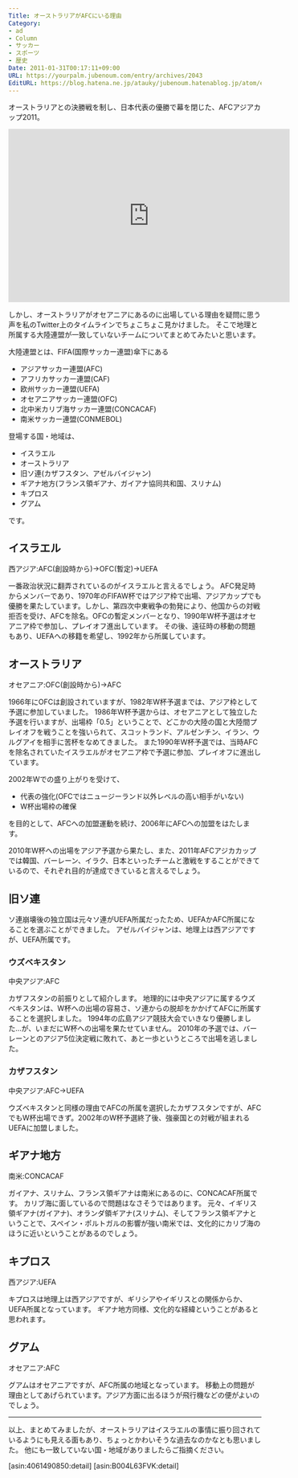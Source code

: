 ```yaml
---
Title: オーストラリアがAFCにいる理由
Category:
- ad
- Column
- サッカー
- スポーツ
- 歴史
Date: 2011-01-31T00:17:11+09:00
URL: https://yourpalm.jubenoum.com/entry/archives/2043
EditURL: https://blog.hatena.ne.jp/atauky/jubenoum.hatenablog.jp/atom/entry/6653458415120887507
---
```


オーストラリアとの決勝戦を制し、日本代表の優勝で幕を閉じた、AFCアジアカップ2011。

<iframe title="YouTube video player" class="youtube-player" type="text/html" width="560" height="345" src="http://www.youtube.com/embed/gDoB3Gtcr-k" frameborder="0" allowFullScreen></iframe>

しかし、オーストラリアがオセアニアにあるのに出場している理由を疑問に思う声を私のTwitter上のタイムラインでちょこちょこ見かけました。
そこで地理と所属する大陸連盟が一致していないチームについてまとめてみたいと思います。

大陸連盟とは、FIFA(国際サッカー連盟)傘下にある
<ul>
        <li>アジアサッカー連盟(AFC)</li>
        <li>アフリカサッカー連盟(CAF)</li>
        <li>欧州サッカー連盟(UEFA)</li>
        <li>オセアニアサッカー連盟(OFC)</li>
        <li>北中米カリブ海サッカー連盟(CONCACAF)</li>
        <li>南米サッカー連盟(CONMEBOL)</li>
</ul>

登場する国・地域は、
<ul>
        <li>イスラエル</li>
        <li>オーストラリア</li>
        <li>旧ソ連(カザフスタン、アゼルバイジャン)</li>
        <li>ギアナ地方(フランス領ギアナ、ガイアナ協同共和国、スリナム)</li>
        <li>キプロス</li>
        <li>グアム</li>
</ul>
です。

<!--more-->


<h2>イスラエル</h2>

西アジア:AFC(創設時から)→OFC(暫定)→UEFA

一番政治状況に翻弄されているのがイスラエルと言えるでしょう。
AFC発足時からメンバーであり、1970年のFIFAW杯ではアジア枠で出場、アジアカップでも優勝を果たしています。しかし、第四次中東戦争の勃発により、他国からの対戦拒否を受け、AFCを除名。OFCの暫定メンバーとなり、1990年W杯予選はオセアニア枠で参加し、プレイオフ進出しています。
その後、遠征時の移動の問題もあり、UEFAへの移籍を希望し、1992年から所属しています。

<h2>オーストラリア</h2>

オセアニア:OFC(創設時から)→AFC

1966年にOFCは創設されていますが、1982年W杯予選までは、アジア枠として予選に参加していました。
1986年W杯予選からは、オセアニアとして独立した予選を行いますが、出場枠「0.5」ということで、どこかの大陸の国と大陸間プレイオフを戦うことを強いられて、スコットランド、アルゼンチン、イラン、ウルグアイを相手に苦杯をなめてきました。
また1990年W杯予選では、当時AFCを除名されていたイスラエルがオセアニア枠で予選に参加、プレイオフに進出しています。

2002年Wでの盛り上がりを受けて、
<ul>
        <li>代表の強化(OFCではニュージーランド以外レベルの高い相手がいない)</li>
        <li>W杯出場枠の確保</li>
</ul>
を目的として、AFCへの加盟運動を続け、2006年にAFCへの加盟をはたします。

2010年W杯への出場をアジア予選から果たし、また、2011年AFCアジカカップでは韓国、バーレーン、イラク、日本といったチームと激戦をすることができているので、それぞれ目的が達成できていると言えるでしょう。

<h2>旧ソ連</h2>

ソ連崩壊後の独立国は元々ソ連がUEFA所属だったため、UEFAかAFC所属になることを選ぶことができました。
アゼルバイジャンは、地理上は西アジアですが、UEFA所属です。

<h3>ウズベキスタン</h3>

中央アジア:AFC

カザフスタンの前振りとして紹介します。
地理的には中央アジアに属するウズベキスタンは、W杯への出場の容易さ、ソ連からの脱却をかかげてAFCに所属することを選択しました。
1994年の広島アジア競技大会でいきなり優勝しました…が、いまだにW杯への出場を果たせていません。
2010年の予選では、バーレーンとのアジア5位決定戦に敗れて、あと一歩というところで出場を逃しました。


<h3>カザフスタン</h3>

中央アジア:AFC→UEFA

ウズベキスタンと同様の理由でAFCの所属を選択したカザフスタンですが、AFCでもW杯出場できず。2002年のW杯予選終了後、強豪国との対戦が組まれるUEFAに加盟しました。

<h2>ギアナ地方</h2>

南米:CONCACAF

ガイアナ、スリナム、フランス領ギアナは南米にあるのに、CONCACAF所属です。
カリブ海に面しているので問題はなさそうではあります。
元々、イギリス領ギアナ(ガイアナ)、オランダ領ギアナ(スリナム)、そしてフランス領ギアナということで、スペイン・ポルトガルの影響が強い南米では、文化的にカリブ海のほうに近いということがあるのでしょう。


<h2>キプロス</h2>

西アジア:UEFA

キプロスは地理上は西アジアですが、ギリシアやイギリスとの関係からか、UEFA所属となっています。
ギアナ地方同様、文化的な経緯ということがあると思われます。

<h2>グアム</h2>

オセアニア:AFC

グアムはオセアニアですが、AFC所属の地域となっています。
移動上の問題が理由としてあげられています。アジア方面に出るほうが飛行機などの便がよいのでしょう。

<hr />

以上、まとめてみましたが、オーストラリアはイスラエルの事情に振り回されているようにも見える面もあり、ちょっとかわいそうな過去なのかなとも思いました。
他にも一致していない国・地域がありましたらご指摘ください。

[asin:4061490850:detail]
[asin:B004L63FVK:detail]

